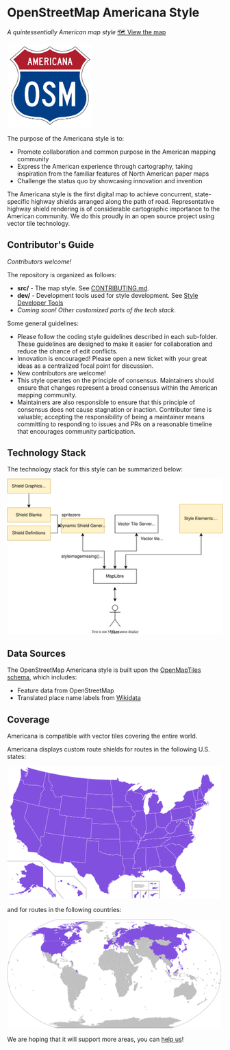 # OpenStreetMap Americana Style

_A quintessentially American map style_ [🗺 View the map](https://zelonewolf.github.io/openstreetmap-americana/)

<img src="doc-img/osm-americana-logo.png" alt="Americana map style logo" width="200"/>

The purpose of the Americana style is to:

- Promote collaboration and common purpose in the American mapping community
- Express the American experience through cartography, taking inspiration from the familiar features of North American paper maps
- Challenge the status quo by showcasing innovation and invention

The Americana style is the first digital map to achieve concurrent, state-specific highway shields arranged along the path of road. Representative highway shield rendering is of considerable cartographic importance to the American community. We do this proudly in an open source project using vector tile technology.

## Contributor's Guide

_Contributors welcome!_

The repository is organized as follows:

- **src/** - The map style. See [CONTRIBUTING.md](CONTRIBUTING.md).
- **dev/** - Development tools used for style development. See [Style Developer Tools](dev/README.md)
- _Coming soon! Other customized parts of the tech stack._

Some general guidelines:

- Please follow the coding style guidelines described in each sub-folder. These guidelines are designed to make it easier for collaboration and reduce the chance of edit conflicts.
- Innovation is encouraged! Please open a new ticket with your great ideas as a centralized focal point for discussion.
- New contributors are welcome!
- This style operates on the principle of consensus. Maintainers should ensure that changes represent a broad consensus within the American mapping community.
- Maintainers are also responsible to ensure that this principle of consensus does not cause stagnation or inaction. Contributor time is valuable; accepting the responsibility of being a maintainer means committing to responding to issues and PRs on a reasonable timeline that encourages community participation.

## Technology Stack

The technology stack for this style can be summarized below:

<img src="doc-img/architecture.drawio.svg" alt="Americana technology stack" />

## Data Sources

The OpenStreetMap Americana style is built upon the [OpenMapTiles schema](https://openmaptiles.org/schema/), which includes:

- Feature data from OpenStreetMap
- Translated place name labels from [Wikidata](https://www.wikidata.org/wiki/Wikidata:Main_Page)

## Coverage

Americana is compatible with vector tiles covering the entire world.

Americana displays custom route shields for routes in the following U.S. states:

<img src="doc-img/shield_map_us.svg" width="500" alt="U.S. states">

and for routes in the following countries:

<img src="doc-img/shield_map_world.svg" width="500" alt="Countries">

We are hoping that it will support more areas, you can [help us](CONTRIBUTING.md)!
